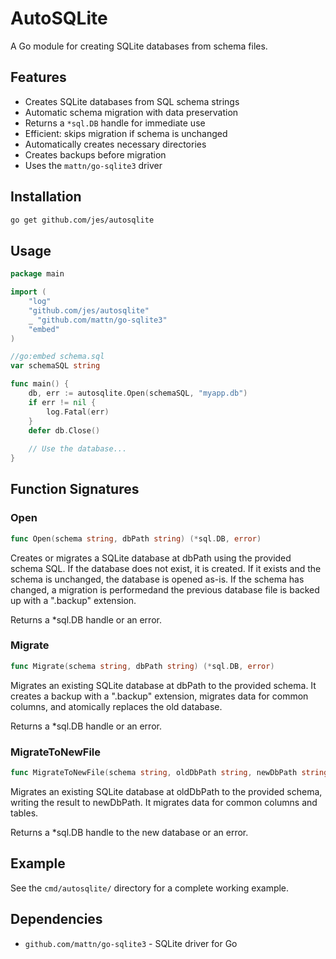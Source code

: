 # AutoSQLite

A Go module for creating SQLite databases from schema files.

## Features

- Creates SQLite databases from SQL schema strings
- Automatic schema migration with data preservation
- Returns a `*sql.DB` handle for immediate use
- Efficient: skips migration if schema is unchanged
- Automatically creates necessary directories
- Creates backups before migration
- Uses the `mattn/go-sqlite3` driver

## Installation

```bash
go get github.com/jes/autosqlite
```

## Usage

```go
package main

import (
    "log"
    "github.com/jes/autosqlite"
    _ "github.com/mattn/go-sqlite3"
    "embed"
)

//go:embed schema.sql
var schemaSQL string

func main() {
    db, err := autosqlite.Open(schemaSQL, "myapp.db")
    if err != nil {
        log.Fatal(err)
    }
    defer db.Close()
    
    // Use the database...
}
```

## Function Signatures

### Open
```go
func Open(schema string, dbPath string) (*sql.DB, error)
```
Creates or migrates a SQLite database at dbPath using the provided schema SQL.
If the database does not exist, it is created. If it exists and the schema is unchanged,
the database is opened as-is. If the schema has changed, a migration is performedand
the previous database file is backed up with a ".backup" extension.

Returns a *sql.DB handle or an error.

### Migrate
```go
func Migrate(schema string, dbPath string) (*sql.DB, error)
```
Migrates an existing SQLite database at dbPath to the provided schema.
It creates a backup with a ".backup" extension, migrates data for common columns,
and atomically replaces the old database.

Returns a *sql.DB handle or an error.

### MigrateToNewFile
```go
func MigrateToNewFile(schema string, oldDbPath string, newDbPath string) (*sql.DB, error)
```
Migrates an existing SQLite database at oldDbPath to the provided schema,
writing the result to newDbPath. It migrates data for common columns and tables.

Returns a *sql.DB handle to the new database or an error.

## Example

See the `cmd/autosqlite/` directory for a complete working example.

## Dependencies

- `github.com/mattn/go-sqlite3` - SQLite driver for Go 